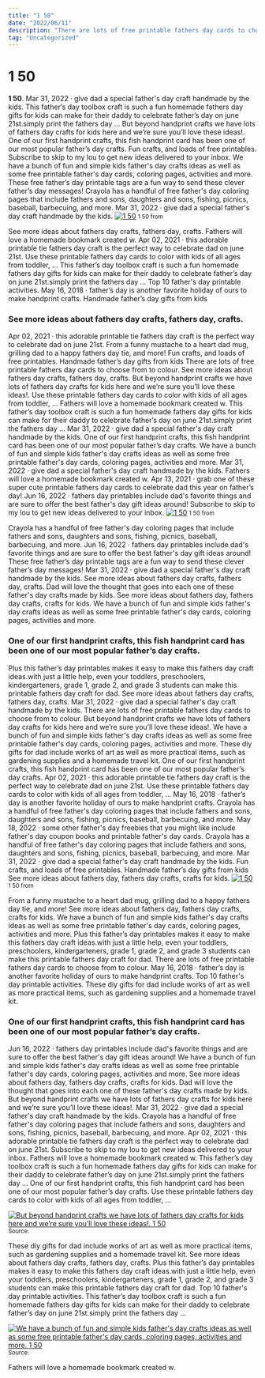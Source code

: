```yaml
---
title: "1 50"
date: "2022/06/11"
description: "There are lots of free printable fathers day cards to choose from to colour."
tag: "Uncategorized"
---
```


# 1 50
**1 50**. Mar 31, 2022 · give dad a special father&#039;s day craft handmade by the kids. This father’s day toolbox craft is such a fun homemade fathers day gifts for kids can make for their daddy to celebrate father’s day on june 21st.simply print the fathers day … But beyond handprint crafts we have lots of fathers day crafts for kids here and we’re sure you’ll love these ideas!. One of our first handprint crafts, this fish handprint card has been one of our most popular father’s day crafts. Fun crafts, and loads of free printables.
Subscribe to skip to my lou to get new ideas delivered to your inbox. We have a bunch of fun and simple kids father&#039;s day crafts ideas as well as some free printable father&#039;s day cards, coloring pages, activities and more. These free father’s day printable tags are a fun way to send these clever father’s day messages! Crayola has a handful of free father&#039;s day coloring pages that include fathers and sons, daughters and sons, fishing, picnics, baseball, barbecuing, and more. Mar 31, 2022 · give dad a special father&#039;s day craft handmade by the kids.
[![1 50](6830041 "1 50")](6830041)
<small>1 50 from </small>

See more ideas about fathers day crafts, fathers day, crafts. Fathers will love a homemade bookmark created w. Apr 02, 2021 · this adorable printable tie fathers day craft is the perfect way to celebrate dad on june 21st. Use these printable fathers day cards to color with kids of all ages from toddler, … This father’s day toolbox craft is such a fun homemade fathers day gifts for kids can make for their daddy to celebrate father’s day on june 21st.simply print the fathers day … Top 10 father&#039;s day printable activities. May 16, 2018 · father’s day is another favorite holiday of ours to make handprint crafts. Handmade father’s day gifts from kids

### See more ideas about fathers day crafts, fathers day, crafts.
Apr 02, 2021 · this adorable printable tie fathers day craft is the perfect way to celebrate dad on june 21st. From a funny mustache to a heart dad mug, grilling dad to a happy fathers day tie, and more! Fun crafts, and loads of free printables. Handmade father’s day gifts from kids There are lots of free printable fathers day cards to choose from to colour. See more ideas about fathers day crafts, fathers day, crafts. But beyond handprint crafts we have lots of fathers day crafts for kids here and we’re sure you’ll love these ideas!. Use these printable fathers day cards to color with kids of all ages from toddler, … Fathers will love a homemade bookmark created w. This father’s day toolbox craft is such a fun homemade fathers day gifts for kids can make for their daddy to celebrate father’s day on june 21st.simply print the fathers day … Mar 31, 2022 · give dad a special father&#039;s day craft handmade by the kids. One of our first handprint crafts, this fish handprint card has been one of our most popular father’s day crafts. We have a bunch of fun and simple kids father&#039;s day crafts ideas as well as some free printable father&#039;s day cards, coloring pages, activities and more.
Mar 31, 2022 · give dad a special father&#039;s day craft handmade by the kids. Fathers will love a homemade bookmark created w. Apr 13, 2021 · grab one of these super cute printable fathers day cards to celebrate dad this year on father’s day! Jun 16, 2022 · fathers day printables include dad&#039;s favorite things and are sure to offer the best father&#039;s day gift ideas around! Subscribe to skip to my lou to get new ideas delivered to your inbox.
[![1 50](6830041 "1 50")](6830041)
<small>1 50 from </small>

Crayola has a handful of free father&#039;s day coloring pages that include fathers and sons, daughters and sons, fishing, picnics, baseball, barbecuing, and more. Jun 16, 2022 · fathers day printables include dad&#039;s favorite things and are sure to offer the best father&#039;s day gift ideas around! These free father’s day printable tags are a fun way to send these clever father’s day messages! Mar 31, 2022 · give dad a special father&#039;s day craft handmade by the kids. See more ideas about fathers day crafts, fathers day, crafts. Dad will love the thought that goes into each one of these father&#039;s day crafts made by kids. See more ideas about fathers day, fathers day crafts, crafts for kids. We have a bunch of fun and simple kids father&#039;s day crafts ideas as well as some free printable father&#039;s day cards, coloring pages, activities and more.

### One of our first handprint crafts, this fish handprint card has been one of our most popular father’s day crafts.
Plus this father’s day printables makes it easy to make this fathers day craft ideas.with just a little help, even your toddlers, preschoolers, kindergarteners, grade 1, grade 2, and grade 3 students can make this printable fathers day craft for dad. See more ideas about fathers day crafts, fathers day, crafts. Mar 31, 2022 · give dad a special father&#039;s day craft handmade by the kids. There are lots of free printable fathers day cards to choose from to colour. But beyond handprint crafts we have lots of fathers day crafts for kids here and we’re sure you’ll love these ideas!. We have a bunch of fun and simple kids father&#039;s day crafts ideas as well as some free printable father&#039;s day cards, coloring pages, activities and more. These diy gifts for dad include works of art as well as more practical items, such as gardening supplies and a homemade travel kit. One of our first handprint crafts, this fish handprint card has been one of our most popular father’s day crafts. Apr 02, 2021 · this adorable printable tie fathers day craft is the perfect way to celebrate dad on june 21st. Use these printable fathers day cards to color with kids of all ages from toddler, … May 16, 2018 · father’s day is another favorite holiday of ours to make handprint crafts. Crayola has a handful of free father&#039;s day coloring pages that include fathers and sons, daughters and sons, fishing, picnics, baseball, barbecuing, and more. May 18, 2022 · some other father&#039;s day freebies that you might like include father&#039;s day coupon books and printable father&#039;s day cards.
Crayola has a handful of free father&#039;s day coloring pages that include fathers and sons, daughters and sons, fishing, picnics, baseball, barbecuing, and more. Mar 31, 2022 · give dad a special father&#039;s day craft handmade by the kids. Fun crafts, and loads of free printables. Handmade father’s day gifts from kids See more ideas about fathers day, fathers day crafts, crafts for kids.
[![1 50](6830041 "1 50")](6830041)
<small>1 50 from </small>

From a funny mustache to a heart dad mug, grilling dad to a happy fathers day tie, and more! See more ideas about fathers day, fathers day crafts, crafts for kids. We have a bunch of fun and simple kids father&#039;s day crafts ideas as well as some free printable father&#039;s day cards, coloring pages, activities and more. Plus this father’s day printables makes it easy to make this fathers day craft ideas.with just a little help, even your toddlers, preschoolers, kindergarteners, grade 1, grade 2, and grade 3 students can make this printable fathers day craft for dad. There are lots of free printable fathers day cards to choose from to colour. May 16, 2018 · father’s day is another favorite holiday of ours to make handprint crafts. Top 10 father&#039;s day printable activities. These diy gifts for dad include works of art as well as more practical items, such as gardening supplies and a homemade travel kit.

### One of our first handprint crafts, this fish handprint card has been one of our most popular father’s day crafts.
Jun 16, 2022 · fathers day printables include dad&#039;s favorite things and are sure to offer the best father&#039;s day gift ideas around! We have a bunch of fun and simple kids father&#039;s day crafts ideas as well as some free printable father&#039;s day cards, coloring pages, activities and more. See more ideas about fathers day, fathers day crafts, crafts for kids. Dad will love the thought that goes into each one of these father&#039;s day crafts made by kids. But beyond handprint crafts we have lots of fathers day crafts for kids here and we’re sure you’ll love these ideas!. Mar 31, 2022 · give dad a special father&#039;s day craft handmade by the kids. Crayola has a handful of free father&#039;s day coloring pages that include fathers and sons, daughters and sons, fishing, picnics, baseball, barbecuing, and more. Apr 02, 2021 · this adorable printable tie fathers day craft is the perfect way to celebrate dad on june 21st. Subscribe to skip to my lou to get new ideas delivered to your inbox. Fathers will love a homemade bookmark created w. This father’s day toolbox craft is such a fun homemade fathers day gifts for kids can make for their daddy to celebrate father’s day on june 21st.simply print the fathers day … One of our first handprint crafts, this fish handprint card has been one of our most popular father’s day crafts. Use these printable fathers day cards to color with kids of all ages from toddler, …


[![But beyond handprint crafts we have lots of fathers day crafts for kids here and we’re sure you’ll love these ideas!. 1 50](https://encrypted-tbn0.gstatic.com/images?q=tbn:ANd9GcTER4ESvX6tXPzLmyu5rnsmYVaH3hudBceGvXL5O9p6H6WL3CVEmrlrY_ocfZpYFloAdYs4tVw&amp;usqp=CAc "1 50")](6830041)
<small>Source: </small>

These diy gifts for dad include works of art as well as more practical items, such as gardening supplies and a homemade travel kit. See more ideas about fathers day crafts, fathers day, crafts. Plus this father’s day printables makes it easy to make this fathers day craft ideas.with just a little help, even your toddlers, preschoolers, kindergarteners, grade 1, grade 2, and grade 3 students can make this printable fathers day craft for dad. Top 10 father&#039;s day printable activities. This father’s day toolbox craft is such a fun homemade fathers day gifts for kids can make for their daddy to celebrate father’s day on june 21st.simply print the fathers day …

[![We have a bunch of fun and simple kids father&#039;s day crafts ideas as well as some free printable father&#039;s day cards, coloring pages, activities and more. 1 50](https://encrypted-tbn0.gstatic.com/images?q=tbn:ANd9GcTER4ESvX6tXPzLmyu5rnsmYVaH3hudBceGvXL5O9p6H6WL3CVEmrlrY_ocfZpYFloAdYs4tVw&amp;usqp=CAc "1 50")](6830041)
<small>Source: </small>

Fathers will love a homemade bookmark created w.
